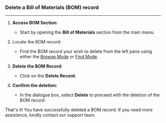 ### Delete a Bill of Materials (BOM) record
________________________________

1. **Access BOM Section**:
    
    - Start by opening the **Bill of Materials** section from the main menu.
2. Locate the BOM record: 

	* Find the BOM record your wish to delete from the left pane using either the [Browse Mode](https://github.com/Fx-Professional-Services/HorizonDocs/blob/main/Horizon%20User%20Guide/Searching%20on%20Horizon/Browse%20Mode.md) or [Find Mode](https://github.com/Fx-Professional-Services/HorizonDocs/blob/main/Horizon%20User%20Guide/Searching%20on%20Horizon/Find%20Mode.md).
4. **Delete the BOM Record**:

	* Click on the **Delete Record.**
5.  **Confirm the deletion:**
		
	* In the dialogue box, select **Delete** to proceed with the deletion of the BOM record. 

That's it! You have successfully deleted a BOM record. If you need more assistance, kindly contact our support team. 